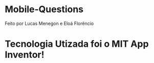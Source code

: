 # Mobile-Questions
Feito por Lucas Menegon e Eloá Florêncio

# Tecnologia Utizada foi o MIT App Inventor!
